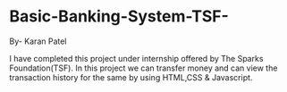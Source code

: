 # Basic-Banking-System-TSF-

By- Karan Patel

I have completed this project under internship offered by The Sparks Foundation(TSF). In this project we can transfer money and can view the transaction history for the same by using HTML,CSS & Javascript.
